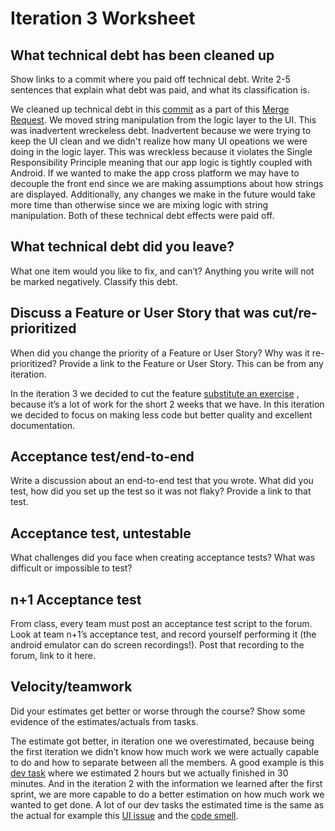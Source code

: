 # Iteration 3 Worksheet

## What technical debt has been cleaned up
Show links to a commit where you paid off technical debt. Write 2-5 sentences that explain what debt was paid, and what its classification is.

We cleaned up technical debt in this [commit](https://code.cs.umanitoba.ca/3350-summer2023/funkyflamingos-4/-/commit/e3bd245b261d892d0dbe08041839d1d65a6519e7?merge_request_iid=113) as a part of this [Merge Request](https://code.cs.umanitoba.ca/3350-summer2023/funkyflamingos-4/-/merge_requests/113/diffs?commit_id=e3bd245b261d892d0dbe08041839d1d65a6519e7). We moved string manipulation from the logic layer to the UI. This was inadvertent wreckeless debt. Inadvertent because we were trying to keep the UI clean and we didn't realize how many UI opeations we were doing in the logic layer. This was wreckless because it violates the Single Responsibility Principle meaning that our app logic is tightly coupled with Android. If we wanted to make the app cross platform we may have to decouple the front end since we are making assumptions about how strings are displayed. Additionally, any changes we make in the future would take more time than otherwise since we are mixing logic with string manipulation. Both of these technical debt effects were paid off. 

## What technical debt did you leave?
What one item would you like to fix, and can’t? Anything you write will not be marked negatively. Classify this debt.



## Discuss a Feature or User Story that was cut/re-prioritized
When did you change the priority of a Feature or User Story? Why was it re-prioritized? Provide a link to the Feature or User Story. This can be from any iteration.

In the iteration 3 we decided to cut the feature [substitute an exercise](https://code.cs.umanitoba.ca/3350-summer2023/funkyflamingos-4/-/issues/10) , because it’s a lot of work for the short 2 weeks that we have. In this iteration we decided to focus on making less code but better quality and excellent documentation. 

## Acceptance test/end-to-end
Write a discussion about an end-to-end test that you wrote. What did you test, how did you set up the test so it was not flaky? Provide a link to that test.

## Acceptance test, untestable
What challenges did you face when creating acceptance tests? What was difficult or impossible to test?

## n+1 Acceptance test
From class, every team must post an acceptance test script to the forum. Look at team n+1’s acceptance test, and record yourself performing it (the android emulator can do screen recordings!). Post that recording to the forum, link to it here.

## Velocity/teamwork
Did your estimates get better or worse through the course? Show some evidence of the estimates/actuals from tasks.

The estimate got better, in iteration one we overestimated, because being the first iteration we didn’t know how much work we were actually capable to do and how to separate between all the members. A good example is this [dev task](https://code.cs.umanitoba.ca/3350-summer2023/funkyflamingos-4/-/issues/28) where we estimated 2 hours but we actually finished in 30 minutes. And in the iteration 2 with the information we learned after the first sprint, we are more capable to do a better estimation on how much work we wanted to get done. A lot of our dev tasks the estimated time is the same as the actual for example this [UI issue](https://code.cs.umanitoba.ca/3350-summer2023/funkyflamingos-4/-/issues/80) and the [code smell](https://code.cs.umanitoba.ca/3350-summer2023/funkyflamingos-4/-/issues/73).
